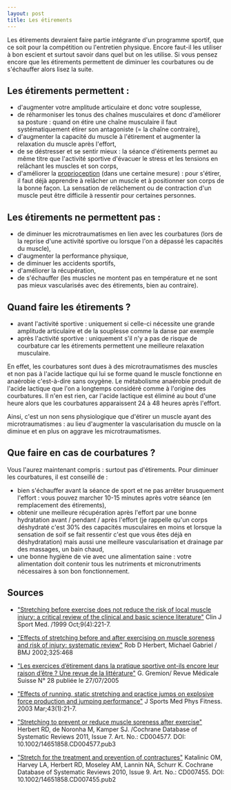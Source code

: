 ```yaml
---
layout: post
title: Les étirements
---
```


Les étirements devraient faire partie intégrante d'un programme sportif, que ce soit pour la compétition ou l'entretien physique.
Encore faut-il les utiliser à bon escient et surtout savoir dans quel but on les utilise.
Si vous pensez encore que les étirements permettent de diminuer les courbatures ou de s'échauffer alors lisez la suite.

## Les étirements permettent :

- d'augmenter votre amplitude articulaire et donc votre souplesse, 
- de réharmoniser les tonus des chaînes musculaires et donc d'améliorer sa posture :
  quand on étire une chaîne musculaire il faut systématiquement étirer son antagoniste (= la chaîne contraire),
- d'augmenter la capacité du muscle à l'étirement et augmenter la relaxation du muscle après l'effort, 
- de se déstresser et se sentir mieux :
  la séance d'étirements permet au même titre que l'activité sportive d'évacuer le stress et les tensions en relâchant les muscles et son corps,
- d'améliorer la [proprioception](https://fr.wikipedia.org/wiki/Proprioception) (dans une certaine mesure) :
  pour s'étirer, il faut déjà apprendre à relâcher un muscle et à positionner son corps de la bonne façon.
  La sensation de relâchement ou de contraction d'un muscle peut être difficile à ressentir pour certaines personnes.

## Les étirements ne permettent pas :

- de diminuer les microtraumatismes en lien avec les courbatures (lors de la reprise d'une activité sportive ou lorsque l'on a dépassé les capacités du muscle),
- d'augmenter la performance physique,
- de diminuer les accidents sportifs,
- d'améliorer la récupération,
- de s'échauffer (les muscles ne montent pas en température et ne sont pas mieux vascularisés avec des étirements, bien au contraire).

## Quand faire les étirements ?

- avant l'activité sportive : uniquement si celle-ci nécessite une grande amplitude articulaire et de la souplesse comme la danse par exemple
- après l'activité sportive : uniquement s'il n'y a pas de risque de courbature car les étirements permettent une meilleure relaxation musculaire.

En effet, les courbatures sont dues à des microtraumatismes des muscles et non pas à l'acide lactique qui lui se forme quand le muscle fonctionne en anaérobie c'est-à-dire sans oxygène.
Le métabolisme anaérobie produit de l'acide lactique que l'on a longtemps considéré comme à l'origine des courbatures.
Il n'en est rien, car l'acide lactique est éliminé au bout d'une heure alors que les courbatures apparaissent 24 à 48 heures après l'effort.

Ainsi, c'est un non sens physiologique que d'étirer un muscle ayant des microtraumatismes :
au lieu d'augmenter la vascularisation du muscle on la diminue et en plus on aggrave les microtraumatismes.

## Que faire en cas de courbatures ?

Vous l'aurez maintenant compris : surtout pas d'étirements. Pour diminuer les courbatures, il est conseillé de :

- bien s'échauffer avant la séance de sport et ne pas arrêter brusquement l'effort :
  vous pouvez marcher 10-15 minutes après votre séance (en remplacement des étirements),
- obtenir une meilleure récupération après l'effort par une bonne hydratation avant / pendant / après l'effort
  (je rappelle qu'un corps déshydraté c'est 30% des capacités musculaires en moins et
  lorsque la sensation de soif se fait ressentir c'est que vous êtes déjà en déshydratation)
  mais aussi une meilleure vascularisation et drainage par des massages, un bain chaud,
- une bonne hygiène de vie avec une alimentation saine :
  votre alimentation doit contenir tous les nutriments et micronutriments nécessaires à son bon fonctionnement.

## Sources

- ["Stretching before exercise does not reduce the risk of local muscle injury: a critical review of the clinical and basic science literature"](http://www.ncbi.nlm.nih.gov/pubmed/10593217)
  Clin J Sport Med. /1999 Oct;9(4):221-7.

- ["Effects of stretching before and after exercising on muscle soreness and risk of injury: systematic review"](http://www.bmj.com/content/325/7362/468)
  Rob D Herbert, Michael Gabriel / BMJ 2002;325:468

- ["Les exercices d’étirement dans la pratique sportive ont-ils encore leur raison d’être ? Une revue de la littérature"](http://titan.medhyg.ch/mh/formation/article.php3?sid=30581)
  G. Gremion/ Revue Médicale Suisse N° 28 publiée le 27/07/2005

- ["Effects of running, static stretching and practice jumps on explosive force production and jumping performance"](http://www.ncbi.nlm.nih.gov/pubmed/12629458)
  J Sports Med Phys Fitness. 2003 Mar;43(1):21-7.

- ["Stretching to prevent or reduce muscle soreness after exercise"](http://www.ncbi.nlm.nih.gov/pubmed/17943822)
  Herbert RD, de Noronha M, Kamper SJ. /Cochrane Database of Systematic Reviews 2011, Issue 7. Art. No.: CD004577. DOI: 10.1002/14651858.CD004577.pub3

- ["Stretch for the treatment and prevention of contractures"](http://www.ncbi.nlm.nih.gov/pubmed/20824861)
  Katalinic OM, Harvey LA, Herbert RD, Moseley AM, Lannin NA, Schurr K.
  Cochrane Database of Systematic Reviews 2010, Issue 9. Art. No.: CD007455. DOI: 10.1002/14651858.CD007455.pub2
